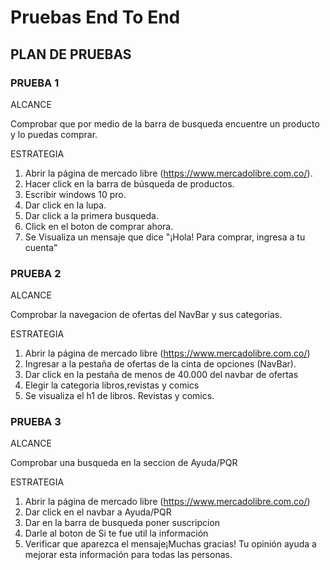 # Pruebas End To End

## PLAN DE PRUEBAS

  ### PRUEBA 1
  
ALCANCE

Comprobar que por medio de la barra de busqueda encuentre un producto y lo puedas comprar.

ESTRATEGIA

1. Abrir la página de mercado libre (https://www.mercadolibre.com.co/).
2. Hacer click en la barra de búsqueda de productos.
3. Escribir windows 10 pro.  
4. Dar click en la lupa.
5. Dar click a la primera busqueda.
6. Click en el boton de comprar ahora.
7. Se Visualiza un mensaje que dice "¡Hola! Para comprar, ingresa a tu cuenta"  

  ### PRUEBA 2
ALCANCE

Comprobar la navegacion de ofertas del NavBar y sus categorias.

ESTRATEGIA

1. Abrir la página de mercado libre (https://www.mercadolibre.com.co/)
2. Ingresar a la pestaña de ofertas de la cinta de opciones (NavBar).
3. Dar click en la pestaña de menos de 40.000 del navbar de ofertas
4. Elegir la categoria libros,revistas y comics
5. Se visualiza el h1 de libros. Revistas y comics.

  ### PRUEBA 3
ALCANCE

Comprobar una busqueda en la seccion de Ayuda/PQR

ESTRATEGIA

1. Abrir la página de mercado libre (https://www.mercadolibre.com.co/)
2. Dar click en el navbar a Ayuda/PQR
3. Dar en la barra de busqueda poner suscripcion
4. Darle al boton de Si te fue util la información
5. Verificar que aparezca el mensaje¡Muchas gracias! Tu opinión ayuda a mejorar esta información para todas las personas.
